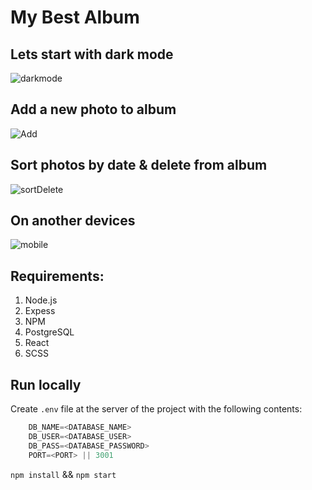 # My Best Album

## Lets start with dark mode

![darkmode](https://user-images.githubusercontent.com/76901834/185522937-e09c2058-d4dc-4d00-adbd-a6effb22a806.gif)

## Add a new photo to album

![Add](https://user-images.githubusercontent.com/76901834/185523045-98c26ae9-d6cc-48b0-aab5-77e0c77c0d8a.gif)

## Sort photos by date & delete from album

![sortDelete](https://user-images.githubusercontent.com/76901834/185523262-9d2b095b-582c-4b21-8c94-4112983ca745.gif)

## On another devices

![mobile](https://user-images.githubusercontent.com/76901834/185523339-dce15857-c5be-4cb9-a792-c262a3709095.gif)

## Requirements:
1. Node.js
2. Expess
3. NPM
4. PostgreSQL
5. React
6. SCSS

## Run locally

Create `.env` file at the server of the project with the following contents:

```javascript
    DB_NAME=<DATABASE_NAME>
    DB_USER=<DATABASE_USER>
    DB_PASS=<DATABASE_PASSWORD>
    PORT=<PORT> || 3001
```


`npm install` && `npm start`
